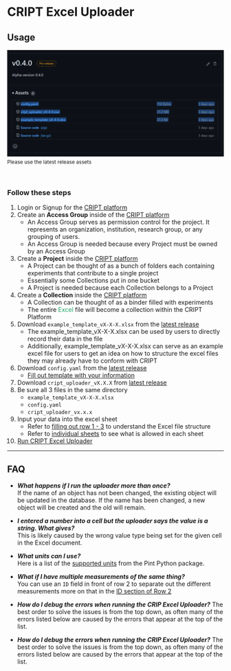 # CRIPT Excel Uploader

## Usage

<img src="./docs_assets/screenshot_of_where_to_find_excel_uploader.png"
alt="Screenshot latest CRIPT release assets">
<small>
Please use the latest release assets
</small>

<br>

### Follow these steps

<ol id="usage-steps">
  <li>
    Login or Signup for the <a href="https://www.criptapp.org/" target="_blank">CRIPT platform</a>
  </li>

  <li>
    Create an <b>Access Group</b> inside of the 
    <a href="https://www.criptapp.org/group" target="_blank">CRIPT platform</a>
    <ul>
      <li>
        An Access Group serves as permission control for the project. It represents an organization, institution, research group, or any grouping of users.
      </li>
      <li>
        An Access Group is needed because every Project must be owned by an Access Group
      </li>
    </ul>
  </li>

  <li>
    Create a <b>Project</b> inside the 
    <a href="https://www.criptapp.org/project" target="_blank">CRIPT platform</a>
    <ul>
      <li>
        A Project can be thought of as a bunch of folders each containing experiments that contribute to a single project
      </li>
      <li>
        Essentially some Collections put in one bucket
      </li>
      <li>
        A Project is needed because each Collection belongs to a Project
      </li>
    </ul>
  </li>

  <li>
    Create a <b>Collection</b> inside the 
    <a href="https://www.criptapp.org/collection" target="_blank">CRIPT platform</a>
    <ul>
      <li>
        <!-- todo is this correct? -->
        A Collection can be thought of as a binder filled with experiments
      </li>
      <li>
        The entire <span style="color: #21a366">Excel</span> file will become a collection within the CRIPT Platform
      </li>
    </ul>
  </li>

  <li>
    Download <code style="color: var(--excel-light-color)">example_template_vX-X-X.xlsx</code> from the 
    <a href="https://github.com/C-Accel-CRIPT/cript-excel-uploader/releases" target="_blank">latest release</a>
    <ul>
      <li>
          The example_template_vX-X-X.xlsx can be used by users to directly record their data in the file
      </li>
      <li>
        Additionally, example_template_vX-X-X.xlsx can serve as an example excel file for users to get an idea on how to structure the excel files they may already have to conform with CRIPT
      </li>
    </ul>
  </li>

  <li>
    Download <code>config.yaml</code> from the 
    <a href="https://github.com/C-Accel-CRIPT/cript-excel-uploader/releases" target="_blank">latest release</a>
    <ul>
      <li>
        <a href="filling out config" target="_blank">Fill out template with your information</a>
      </li>
    </ul>
  </li>

  <li>
  <!-- TODO be sure to keep this version up to date -->
    Download <code>cript_uploader_vX.X.X</code> from <a href="https://github.com/C-Accel-CRIPT/cript-excel-uploader/releases" target="_blank">latest release</a>
  <li>
      Be sure all 3 files in the same directory 
      <br>
      <ul>
        <li>
          <code>example_template_vX-X-X.xlsx</code>
        </li>
        <li>
          <code>config.yaml</code>
        </li>
        <li>
        <!-- TODO be sure to always keep this up to date -->
          <code>cript_uploader_vx.x.x</code>
        </li>
      </ul>
    </li>
  <li>
    Input your data into the excel sheet
    <ul>
      <li>
        Refer to <a href="excel rows" target="_blank">filling out row 1 - 3</a> to understand the Excel file
        structure
      </li>
      <li>
        Refer to <a href="individual sheets" target="_blank">individual sheets</a> to see what is allowed in each sheet
      </li>
    </ul>
  </li>
  <li>
    <a href="how to run excel uploader" target="_blank">
      Run CRIPT Excel Uploader
    </a>
  </li>
</ol>

---

## FAQ

- **_What happens if I run the uploader more than once?_**  
  If the name of an object has not been changed, the existing object will be updated in the database. If the name has
  been changed, a new object will be created and the old will remain.

- **_I entered a number into a cell but the uploader says the value is a string. What gives?_**  
  This is likely caused by the wrong value type being set for the given cell in the Excel document.

- **_What units can I use?_**  
  Here is a list of the <a href="https://github.com/hgrecco/pint/blob/master/pint/default_en.txt" target="_blank">
  supported units</a>
  from the Pint Python package.

- **_What if I have multiple measurements of the same thing?_**  
  You can use an `ID` field in front of row 2 to separate out the different measurements more on that in
  the <a href="excel rows/#id-optional" target="_blank">ID section of Row 2</a>

- **_How do I debug the errors when running the CRIP Excel Uploader?_**
  The best order to solve the issues is from the top down, as often many of the errors listed below are caused by the
  errors that appear at the top of the list.

- **_How do I debug the errors when running the CRIP Excel Uploader?_**
  The best order to solve the issues is from the top down, as often many of the errors listed below are caused by the
  errors that appear at the top of the list.

<div style="margin-bottom: 5rem;"></div>
